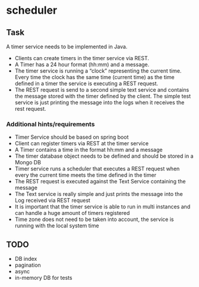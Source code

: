 # scheduler

## Task

A timer service needs to be implemented in Java. 

* Clients can create timers in the timer service via REST.
* A Timer has a 24 hour format (hh:mm) and a message. 
* The timer service is running a “clock” representing the current time. Every time the clock has the same time (current time) as the time defined in a timer the service is executing a REST request.
* The REST request is send to a second simple text service and contains the message stored with the timer defined by the client. The simple test service is just printing the message into the logs when it receives the rest request.

### Additional hints/requirements
* Timer Service should be based on spring boot
* Client can register timers via REST at the timer service
* A Timer contains a time in the format hh:mm and a message
* The timer database object needs to be defined and should be stored in a Mongo DB
* Timer service runs a scheduler that executes a REST request when every the current time meets the time defined in the timer
* The REST request is executed against the Text Service containing the message
* The Text service is really simple and just prints the message into the Log received via REST request
* It is important that the timer service is able to run in multi instances and can handle a huge amount of timers registered
* Time zone does not need to be taken into account, the service is running with the local system time

## TODO
* DB index
* pagination
* async
* in-memory DB for tests

